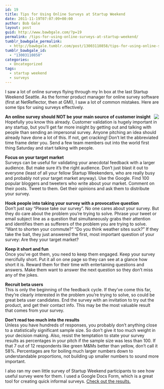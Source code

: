 ```yaml
---
id: 19
title: Tips for Using Online Surveys at Startup Weekend
date: 2011-11-19T07:07:09+00:00
author: Bob Gale
layout: post
guid: http://www.bawbgale.com/?p=19
permalink: /tips-for-using-online-surveys-at-startup-weekend/
tumblr_bawbgale_permalink:
  - http://bawbgale.tumblr.com/post/13003110858/tips-for-using-online-surveys-at-startup-weekend
tumblr_bawbgale_id:
  - "13003110858"
categories:
  - Uncategorized
tags:
  - startup weekend
  - surveys
---
```

I saw a lot of online surveys flying through my In box at the last Startup Weekend Seattle. As the former product manager for online survey software (first at NetReflector, then at GMI), I saw a lot of common mistakes. Here are some tips for using surveys effectively.

<img src="http://media.tumblr.com/tumblr_luwbnqayRE1qcfcp0.png" align="right" /> **An online survey should NOT be your main source of customer insight**  
Hopefully you know this already. Customer validation is hugely important in any startup, but you’ll get far more insight by getting out and talking with people than sending an impersonal survey. Anyone pitching an idea should already have done a lot of this. If not, get cracking! Don’t let the abbreviated time frame deter you. Send a few team members out into the world first thing Saturday and start talking with people. 

**Focus on your target market**  
Surveys can be useful for validating your anecdotal feedback with a larger audience. But make sure it’s the right audience. Don’t just blast it out to everyone (least of all your fellow Startup Weekenders, who are really busy and probably not your target market anyway). Use the Google. Find 100 popular bloggers and tweeters who write about your market. Comment on their posts. Tweet to them. Get their opinions and ask them to distribute your survey. 

**Hook people into taking your survey with a provocative question**  
Don’t just say “Please take our survey”. No one cares about your survey. But they do care about the problem you’re trying to solve. Phrase your tweet or email subject line as a question that simultaneously grabs their attention and identifies them as sufferers of the problem you are trying to solve. “Want to shorten your commute?” “Do you think weather sites suck?” If they take the bait, they just answered the first, most important question of your survey: Are they your target market? 

**Keep it short and fun**  
Once you’ve got them, you need to keep them engaged. Keep your survey mercifully short. Put it all on one page so they can see at a glance how short it is. Reward them for their time with entertaining questions and answers. Make them want to answer the next question so they don’t miss any of the jokes.

**Recruit beta users**  
This is only the beginning of the feedback cycle. If they’ve come this far, they’re clearly interested in the problem you’re trying to solve, so could be great beta user candidates. End the survey with an invitation to try out the product, and get their contact info. This may be the most valuable result that comes from your survey.

**Don’t read too much into the results**  
Unless you have hundreds of responses, you probably don’t anything close to a statistically significant sample size. So don’t give it too much weight in your decision making. Also, resist the temptation to state your survey results as percentages in your pitch if the sample size was less than 100. If that 7 out of 12 respondents like green M&Ms better than yellow, don’t call it 58%. Percentages are for boiling much larger numbers down to understandable proportions, not building up smaller numbers to sound more important.

I also ran my own little survey of Startup Weekend participants to see how useful survey were for them. I used a Google Docs Form, which is a great tool for creating quick informal surveys. [Check out the results.](https://docs.google.com/spreadsheet/gform?key=0AuRgWNOSb0-UdHRGZVN5WDZvNWY1ZnpzOVR0a3FFUFE&hl=en_US&gridId=0#chart)